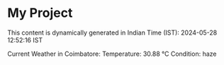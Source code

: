 # My Project

This content is dynamically generated in Indian Time (IST): 2024-05-28 12:52:16 IST


Current Weather in Coimbatore:
Temperature: 30.88 °C
Condition: haze
